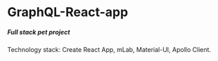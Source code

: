 # GraphQL-React-app


##### Full stack pet project
 Technology stack:
 Create React App,
 mLab,
 Material-UI,
 Apollo Client.

